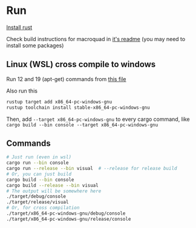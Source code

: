 # Run

[Install rust](https://www.rust-lang.org/tools/install)

Check build instructions for macroquad in [it's readme](https://github.com/not-fl3/macroquad#build-instructions) (you may need to install some packages)

## Linux (WSL) cross compile to windows

Run 12 and 19 (apt-get) commands from [this file](https://github.com/cross-rs/cross/blob/master/docker/Dockerfile.x86_64-pc-windows-gnu#L12) 

Also run this

```bash
rustup target add x86_64-pc-windows-gnu
rustup toolchain install stable-x86_64-pc-windows-gnu
```

Then, add `--target x86_64-pc-windows-gnu` to every cargo command, like `cargo build --bin console --target x86_64-pc-windows-gnu`

## Commands

```bash
# Just run (even in wsl)
cargo run --bin console
cargo run --release --bin visual  # --release for release build
# Or, you can just build
cargo build --bin console
cargo build --release --bin visual
# The output will be somewhere here
./target/debug/console
./target/release/visual
# Or, for cross compilation
./target/x86_64-pc-windows-gnu/debug/console
./target/x86_64-pc-windows-gnu/release/console
```

